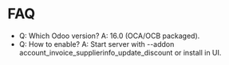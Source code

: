 # FAQ

- Q: Which Odoo version? A: 16.0 (OCA/OCB packaged).
- Q: How to enable? A: Start server with --addon account_invoice_supplierinfo_update_discount or install in UI.
